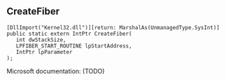 ## CreateFiber

```
[DllImport("Kernel32.dll")][return: MarshalAs(UnmanagedType.SysInt)]
public static extern IntPtr CreateFiber(
   int dwStackSize,
   LPFIBER_START_ROUTINE lpStartAddress,
   IntPtr lpParameter
);
```

Microsoft documentation: (TODO)
